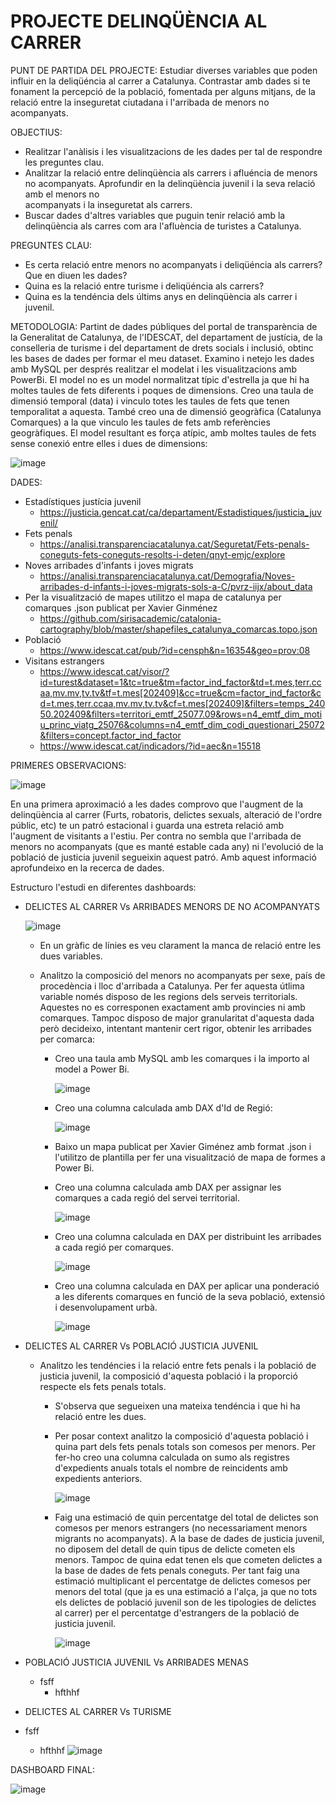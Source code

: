 # PROJECTE DELINQÜÈNCIA AL CARRER

PUNT DE PARTIDA DEL PROJECTE: Estudiar diverses variables que poden influir en la deliqüéncia al carrer a Catalunya. Contrastar amb dades si te fonament la percepció de la població, fomentada per alguns mitjans, de la relació entre la inseguretat ciutadana i l'arribada de menors no acompanyats.   

OBJECTIUS: 
* Realitzar l'anàlisis i les visualitzacions de les dades per tal de respondre les preguntes clau.
* Analitzar la relació entre delinqüència als carrers i afluéncia de menors no acompanyats. Aprofundir en la delinqüència juvenil i la seva relació amb el menors no         
  acompanyats i la inseguretat als carrers. 
* Buscar dades d'altres variables que puguin tenir relació amb la delinqüència als carres com ara l'afluència de turistes a Catalunya.

PREGUNTES CLAU: 
* Es certa relació entre menors no acompanyats i deliqüéncia als carrers? Que en diuen les dades?
* Quina es la relació entre turisme i deliqüéncia als carrers? 
* Quina es la tendéncia dels últims anys en delinqüència als carrer i juvenil.

METODOLOGIA: Partint de dades públiques del portal de transparència de la Generalitat de Catalunya, de l'IDESCAT, del departament de justícia, de la conselleria de turisme i del departament de drets socials i inclusió, obtinc les bases de dades per formar el meu dataset. Examino i netejo les dades amb MySQL per després realitzar el modelat i les visualitzacions amb PowerBi.
El model no es un model normalitzat típic d'estrella ja que hi ha moltes taules de fets diferents i poques de dimensions. Creo una taula de dimensió temporal (data) i vinculo totes les taules de fets que tenen temporalitat a aquesta. També creo una de dimensió geogràfica (Catalunya Comarques) a la que vinculo les taules de fets amb referències geogràfiques.
El model resultant es força atípic, amb moltes taules de fets sense conexió entre elles i dues de dimensions:

![image](https://github.com/user-attachments/assets/71265c60-d448-4683-9762-72da669044ec)


DADES:

* Estadístiques justícia juvenil
  * https://justicia.gencat.cat/ca/departament/Estadistiques/justicia_juvenil/
* Fets penals
  * https://analisi.transparenciacatalunya.cat/Seguretat/Fets-penals-coneguts-fets-coneguts-resolts-i-deten/qnyt-emjc/explore
* Noves arribades d'infants i joves migrats
  * https://analisi.transparenciacatalunya.cat/Demografia/Noves-arribades-d-infants-i-joves-migrats-sols-a-C/pvrz-iijx/about_data
* Per la visualització de mapes utilitzo el mapa de catalunya per comarques .json  publicat per Xavier Ginménez
  * https://github.com/sirisacademic/catalonia-cartography/blob/master/shapefiles_catalunya_comarcas.topo.json
* Població
  * https://www.idescat.cat/pub/?id=censph&n=16354&geo=prov:08 
* Visitans estrangers
  * https://www.idescat.cat/visor/?id=turest&dataset=1&tc=true&tm=factor_ind_factor&td=t.mes,terr.ccaa,mv.mv,tv.tv&tf=t.mes[202409]&cc=true&cm=factor_ind_factor&cd=t.mes,terr.ccaa,mv.mv,tv.tv&cf=t.mes[202409]&filters=temps_24050.202409&filters=territori_emtf_25077.09&rows=n4_emtf_dim_motiu_princ_viatg_25076&columns=n4_emtf_dim_codi_questionari_25072&filters=concept.factor_ind_factor
  * https://www.idescat.cat/indicadors/?id=aec&n=15518
     
 
PRIMERES OBSERVACIONS:

![image](https://github.com/user-attachments/assets/0d49d539-b6c0-41fa-895b-1837f96c930d)

En una primera aproximació a les dades comprovo que l'augment de la delinqüència al carrer (Furts, robatoris, delictes sexuals, alteració de l'ordre públic, etc) te un patró estacional i guarda una estreta relació amb l'augment de visitants a l'estiu. Per contra no sembla que l'arribada de menors no acompanyats (que es manté estable cada any) ni l'evolució de la població de justicia juvenil segueixin aquest patró.
Amb aquest informació aprofundeixo en la recerca de dades. 

Estructuro l'estudi en diferentes dashboards:

* DELICTES AL CARRER Vs ARRIBADES MENORS DE NO ACOMPANYATS

  ![image](https://github.com/user-attachments/assets/5070936a-adde-4e4d-b915-ec2d9ff02900)
  

  * En un gràfic de línies es veu clarament la manca de relació entre les dues variables.
  * Analitzo la composició del menors no acompanyats per sexe, país de procedència i lloc d'arribada a Catalunya.
    Per fer aquesta útlima variable només disposo de les regions dels serveis territorials. Aquestes no es corresponen exactament amb provincies ni amb 
    comarques. Tampoc disposo de major granularitat d'aquesta dada però decideixo, intentant mantenir cert rigor, obtenir les arribades per comarca:
    
      * Creo una taula amb MySQL amb les comarques i la importo al model a Power Bi.
        
        ![image](https://github.com/user-attachments/assets/e138f678-8978-44fc-8220-0b2db701de5d)

      * Creo una columna calculada amb DAX d'Id de Regió:
        
        ![image](https://github.com/user-attachments/assets/53714233-149b-4606-8b02-ab5762004f57)
        
      * Baixo un mapa publicat per Xavier Giménez amb format .json i l'utilitzo de plantilla per fer una visualització de mapa de formes a Power Bi.
        
      * Creo una columna calculada amb DAX per assignar les comarques a cada regió del servei territorial.
        
        ![image](https://github.com/user-attachments/assets/2d57acce-0947-4575-96af-7f1555a7b569)
        
      * Creo una columna calculada en DAX per distribuint les arribades a cada regió per comarques.
 
        ![image](https://github.com/user-attachments/assets/35ee060e-3e18-4f21-999a-949d0a6414d9)
        
      * Creo una columna calculada en DAX per aplicar una ponderació a les diferents comarques en funció de la seva població, extensió i desenvolupament urbà.
        
        ![image](https://github.com/user-attachments/assets/aeb2707d-fd19-48f8-9163-d5d83af38429)        
      
    
* DELICTES AL CARRER Vs POBLACIÓ JUSTICIA JUVENIL 
  * Analitzo les tendéncies i la relació entre fets penals i la població de justicia juvenil, la composició d'aquesta població i la proporció respecte els fets penals totals.
    *  S'observa que segueixen una mateixa tendéncia i que hi ha relació entre les dues.
    *  Per posar context analitzo la composició d'aquesta població i quina part dels fets penals totals son comesos per menors. Per fer-ho creo una columna 
       calculada on sumo als registres d'expedients anuals totals el nombre de reincidents amb expedients anteriors.

        ![image](https://github.com/user-attachments/assets/a7f40f23-ef02-4aa6-ac56-8c4b888035f5)

    *  Faig una estimació de quin percentatge del total de delictes son comesos per menors estrangers (no necessariament menors migrants no acompanyats). A
       la base de dades de justicia juvenil, no diposem del detall de quin tipus de delicte cometen els menors. Tampoc de quina edat tenen els que cometen 
       delictes a la base de dades de fets penals coneguts.
       Per tant faig una estimació multiplicant el percentatge de delictes comesos per menors del total (que ja es una estimació a l'alça, ja que no tots 
       els delictes de població juvenil son de les tipologies de delictes al carrer) per el percentatge d'estrangers de la població de justicia juvenil.

        ![image](https://github.com/user-attachments/assets/9c5961b6-c832-478e-a59d-0495a7142763)

       

* POBLACIÓ JUSTICIA JUVENIL Vs ARRIBADES MENAS
  * fsff
    * hfthhf


* DELICTES AL CARRER Vs TURISME
 * fsff
    * hfthhf
        ![image](https://github.com/user-attachments/assets/c1ecb73e-d6b7-40f6-b996-73b06969d209)


DASHBOARD FINAL:

![image](https://github.com/user-attachments/assets/67f2ae64-9bd6-4443-9f00-7887a91f6969)

